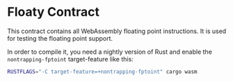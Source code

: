 # Floaty Contract

This contract contains all WebAssembly floating point instructions. It is used for testing the floating point support.

In order to compile it, you need a nightly version of Rust and enable
the `nontrapping-fptoint` target-feature like this:

```sh
RUSTFLAGS="-C target-feature=+nontrapping-fptoint" cargo wasm
```
